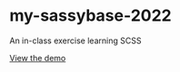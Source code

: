 # my-sassybase-2022
An in-class exercise learning SCSS

[View the demo](https://kqimi.github.io/my-sassybase/)